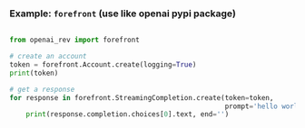 ### Example: `forefront` (use like openai pypi package) <a name="example-forefront"></a>

```python

from openai_rev import forefront

# create an account
token = forefront.Account.create(logging=True)
print(token)

# get a response
for response in forefront.StreamingCompletion.create(token=token,
                                                     prompt='hello world', model='gpt-4'):
    print(response.completion.choices[0].text, end='')
```